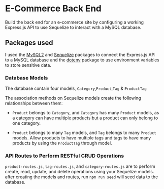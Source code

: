 # E-Commerce Back End

 Build the back end for an e-commerce site by configuring a working Express.js API to use Sequelize to interact with a MySQL database.


## Packages used

I used the [MySQL2](https://www.npmjs.com/package/mysql2) and [Sequelize](https://www.npmjs.com/package/sequelize) packages to connect the Express.js API to a MySQL database and the [dotenv](https://www.npmjs.com/package/dotenv) package to use environment variables to store sensitive data.

### Database Models

The database contain four models,  `Category`,`Product`,`Tag` & `ProductTag`

The association methods on Sequelize models create the following relationships between them:

* `Product` belongs to `Category`, and `Category` has many `Product` models, as a category can have multiple products but a product can only belong to one category.

* `Product` belongs to many `Tag` models, and `Tag` belongs to many `Product` models. Allow products to have multiple tags and tags to have many products by using the `ProductTag` through model.

### API Routes to Perform RESTful CRUD Operations

 `product-routes.js`, `tag-routes.js`, and `category-routes.js` are to perform create, read, update, and delete operations using your Sequelize models.
 after creating the models and routes, run `npm run seed` will seed data to the database.

